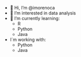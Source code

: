 - 👋 Hi, I’m @imorenoca
- 👀 I’m interested in data analysis
- 🌱 I’m currently learning:
  -    R
  -    Python
  -    Java
- I´m working with:
  - Python
  - Java


<!---
imorenoca/imorenoca is a ✨ special ✨ repository because its `README.md` (this file) appears on your GitHub profile.
You can click the Preview link to take a look at your changes.
--->
